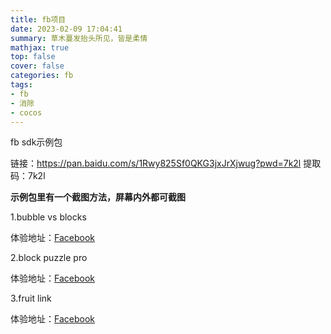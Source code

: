 ```yaml
---
title: fb项目
date: 2023-02-09 17:04:41
summary: 草木蔓发抬头所见，皆是柔情
mathjax: true
top: false
cover: false
categories: fb
tags: 
- fb
- 消除
- cocos
---
```


fb sdk示例包

链接：https://pan.baidu.com/s/1Rwy825Sf0QKG3jxJrXjwug?pwd=7k2l 
提取码：7k2l

**示例包里有一个截图方法，屏幕内外都可截图**

1.bubble vs blocks

体验地址：[Facebook](https://www.facebook.com/gaming/play/453185946235354/?source=www_games_hub_nav_favorite)

2.block puzzle pro

体验地址：[Facebook](https://www.facebook.com/gaming/play/814760936320279/?source=www_games_hub_recently_played)

3.fruit link

体验地址：[Facebook](https://www.facebook.com/gaming/play/614255750140863/?source=www_games_hub_recently_played)



